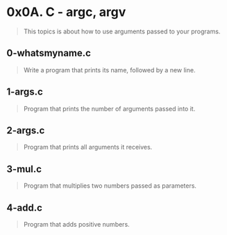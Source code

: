 # 0x0A. C - argc, argv
> This topics is about how to use arguments passed to your programs.

## 0-whatsmyname.c
> Write a program that prints its name, followed by a new line.

## 1-args.c
> Program that prints the number of arguments passed into it.

## 2-args.c
> Program that prints all arguments it receives.

## 3-mul.c
> Program that multiplies two numbers passed as parameters.

## 4-add.c
> Program that adds positive numbers.
